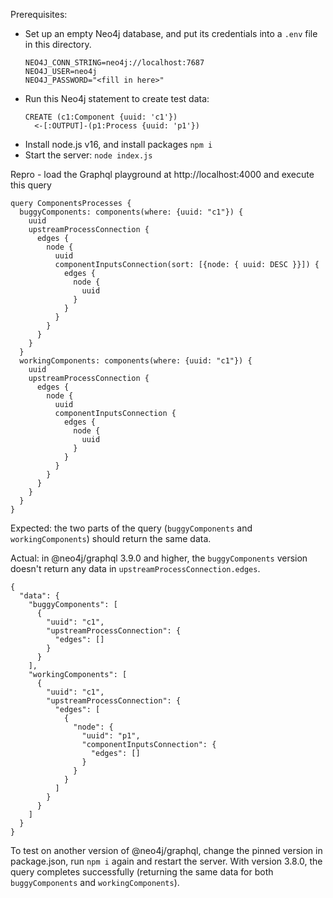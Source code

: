Prerequisites:

* Set up an empty Neo4j database, and put its credentials into a `.env` file in this directory.
  ```
  NEO4J_CONN_STRING=neo4j://localhost:7687
  NEO4J_USER=neo4j
  NEO4J_PASSWORD="<fill in here>"
  ```
* Run this Neo4j statement to create test data:
  ```
  CREATE (c1:Component {uuid: 'c1'})
    <-[:OUTPUT]-(p1:Process {uuid: 'p1'})
  ```
* Install node.js v16, and install packages `npm i`
* Start the server: `node index.js`


Repro - load the Graphql playground at http://localhost:4000 and execute this query
```
query ComponentsProcesses {
  buggyComponents: components(where: {uuid: "c1"}) {
    uuid
    upstreamProcessConnection {
      edges {
        node {
          uuid
          componentInputsConnection(sort: [{node: { uuid: DESC }}]) {
            edges {
              node {
                uuid
              }
            }
          }
        }
      }  
    }
  }
  workingComponents: components(where: {uuid: "c1"}) {
    uuid
    upstreamProcessConnection {
      edges {
        node {
          uuid
          componentInputsConnection {
            edges {
              node {
                uuid
              }
            }
          }
        }
      }  
    }
  }
}
```
Expected: the two parts of the query (`buggyComponents` and `workingComponents`) should return the same data.

Actual: in @neo4j/graphql 3.9.0 and higher, the `buggyComponents` version doesn't return any data in `upstreamProcessConnection.edges`.
```
{
  "data": {
    "buggyComponents": [
      {
        "uuid": "c1",
        "upstreamProcessConnection": {
          "edges": []
        }
      }
    ],
    "workingComponents": [
      {
        "uuid": "c1",
        "upstreamProcessConnection": {
          "edges": [
            {
              "node": {
                "uuid": "p1",
                "componentInputsConnection": {
                  "edges": []
                }
              }
            }
          ]
        }
      }
    ]
  }
}
```

To test on another version of @neo4j/graphql, change the pinned version in package.json, run `npm i` again and restart the server.
With version 3.8.0, the query completes successfully (returning the same data for both `buggyComponents` and `workingComponents`).

